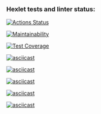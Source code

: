 ### Hexlet tests and linter status:
[![Actions Status](https://github.com/AntonLaoshi/frontend-project-44/actions/workflows/hexlet-check.yml/badge.svg)](https://github.com/AntonLaoshi/frontend-project-44/actions)

[![Maintainability](https://api.codeclimate.com/v1/badges/0b8f2febe4d6769a2a79/maintainability)](https://codeclimate.com/github/AntonLaoshi/frontend-project-44/maintainability)

[![Test Coverage](https://api.codeclimate.com/v1/badges/0b8f2febe4d6769a2a79/test_coverage)](https://codeclimate.com/github/AntonLaoshi/frontend-project-44/test_coverage)

[![asciicast](https://asciinema.org/a/B3grsmBh4fjgmT0D7sCc0d75L.svg)](https://asciinema.org/a/B3grsmBh4fjgmT0D7sCc0d75L)

[![asciicast](https://asciinema.org/a/teHxLFZeusU4VvMJGcmwJi2CS.svg)](https://asciinema.org/a/teHxLFZeusU4VvMJGcmwJi2CS)

[![asciicast](https://asciinema.org/a/f59PMaVcN9B0427U0l2ulcKqW.svg)](https://asciinema.org/a/f59PMaVcN9B0427U0l2ulcKqW)

[![asciicast](https://asciinema.org/a/RI2h4HbK7NnZLzPwUTC13piia.svg)](https://asciinema.org/a/RI2h4HbK7NnZLzPwUTC13piia)

[![asciicast](https://asciinema.org/a/ilcxWdcKvhDl2O8NrYgxis0o6.svg)](https://asciinema.org/a/ilcxWdcKvhDl2O8NrYgxis0o6)